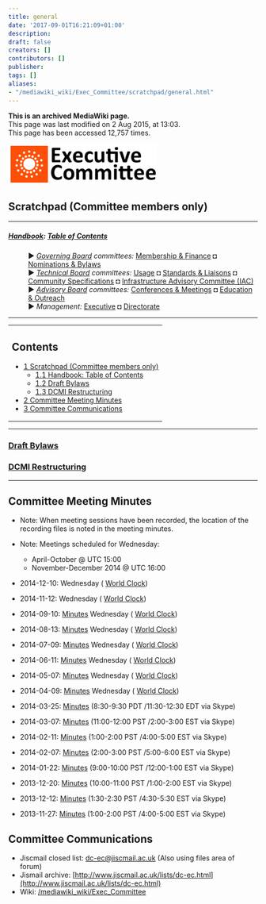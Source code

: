 ```yaml
---
title: general
date: '2017-09-01T16:21:09+01:00'
description: 
draft: false
creators: []
contributors: []
publisher: 
tags: []
aliases:
- "/mediawiki_wiki/Exec_Committee/scratchpad/general.html"
---
```


 **This is an archived MediaWiki page.**  
This page was last modified on 2 Aug 2015, at 13:03.  
This page has been accessed 12,757 times.

[<img alt="Executive Committee logo" src="/mediawiki_wiki/images/EC_logo.png" width="300" height="82">](/mediawiki_wiki/images/EC_logo.png "Executive Committee logo")

## Scratchpad (Committee members only) 

* * *

##### [Handbook](/mediawiki_wiki/DCMI_Handbook "DCMI Handbook"): [Table of Contents](/mediawiki_wiki/DCMI_Handbook/ "DCMI Handbook") 
<dl>
<dd> ► <i><a href="/mediawiki_wiki/DCMI_Governing_Board.md" title="DCMI Governing Board">Governing Board</a> committees:</i> <a href="/mediawiki_wiki/DCMI_Governing_Board/finance.md" title="DCMI Governing Board/finance">Membership &amp; Finance</a> ◘ <a href="/mediawiki_wiki/DCMI_Governing_Board/nominations.md" title="DCMI Governing Board/nominations">Nominations &amp; Bylaws</a> 
</dd>
<dd> ► <i><a href="/mediawiki_wiki/DCMI_Technical_Board.md" title="DCMI Technical Board">Technical Board</a> committees:</i> <a href="/mediawiki_wiki/DCMI_Technical_Board/usage.md" title="DCMI Technical Board/usage">Usage</a> ◘ <a href="/mediawiki_wiki/DCMI_Technical_Board/standards.md" title="DCMI Technical Board/standards">Standards &amp; Liaisons</a> ◘ <a href="/mediawiki_wiki/DCMI_Technical_Board/specifications.md" title="DCMI Technical Board/specifications">Community Specifications</a> ◘ <a href="/mediawiki_wiki/DCMI_Technical_Board/infrastructure.md" title="DCMI Technical Board/infrastructure">Infrastructure Advisory Committee (IAC)</a>
</dd>
<dd> ► <i><a href="/mediawiki_wiki/DCMI_Advisory_Board.md" title="DCMI Advisory Board">Advisory Board</a> committees:</i> <a href="/mediawiki_wiki/DCMI_Advisory_Board/meetings.md" title="DCMI Advisory Board/meetings">Conferences &amp; Meetings</a> ◘ <a href="/mediawiki_wiki/DCMI_Advisory_Board/documentation.md" title="DCMI Advisory Board/documentation">Education &amp; Outreach</a>
</dd>
<dd> ► <i>Management:</i> <a href="/mediawiki_wiki/Exec_Committee.md" title="Exec Committee">Executive</a> ◘ <a href="/mediawiki_wiki/Exec_Committee/directorate.md" title="Exec Committee/directorate">Directorate</a>
</dd>
</dl>

* * *

<table id="toc" class="toc">
  <tr>
    <td>
      <div id="toctitle">
        <h2>Contents</h2>
      </div>
      <ul>
        <li class="toclevel-1 tocsection-1">
          <a href="#Scratchpad_.28Committee_members_only.29"><span class="tocnumber">1</span> <span class="toctext">Scratchpad (Committee members only)</span></a>
          <ul>
            <li class="toclevel-2"><a href="#Handbook:_Table_of_Contents"><span class="tocnumber">1.1</span> <span class="toctext">Handbook: Table of Contents</span></a></li>
            <li class="toclevel-2 tocsection-2"><a href="#Draft_Bylaws"><span class="tocnumber">1.2</span> <span class="toctext">Draft Bylaws</span></a></li>
            <li class="toclevel-2 tocsection-3"><a href="#DCMI_Restructuring"><span class="tocnumber">1.3</span> <span class="toctext">DCMI Restructuring</span></a></li>
          </ul>
        </li>
        <li class="toclevel-1 tocsection-4"><a href="#Committee_Meeting_Minutes"><span class="tocnumber">2</span> <span class="toctext">Committee Meeting Minutes</span></a></li>
        <li class="toclevel-1 tocsection-5"><a href="#Committee_Communications"><span class="tocnumber">3</span> <span class="toctext">Committee Communications</span></a></li>
      </ul>
    </td>
  </tr>
</table>


* * *

### [Draft Bylaws](/mediawiki_wiki/DCMI_Handbook/bylaws "DCMI Handbook/bylaws") 

### [DCMI Restructuring](/mediawiki_wiki/Exec_Committee/scratchpad/general/restructuring "Exec Committee/scratchpad/general/restructuring") 

* * *

## Committee Meeting Minutes 

- Note: When meeting sessions have been recorded, the location of the recording files is noted in the meeting minutes.
- Note: Meetings scheduled for Wednesday:
  - April-October @ UTC 15:00
  - November-December 2014 @ UTC 16:00

- 2014-12-10: Wednesday ( [World Clock](http://bit.ly/1drxMrV))
- 2014-11-12: Wednesday ( [World Clock](http://bit.ly/1dNJrw1))
- 2014-09-10: [Minutes](/mediawiki_wiki/Exec_Committee/2014-09-10 "Exec Committee/2014-09-10") Wednesday ( [World Clock](http://bit.ly/OUPpoO))
- 2014-08-13: [Minutes](/mediawiki_wiki/Exec_Committee/2014-08-13 "Exec Committee/2014-08-13") Wednesday ( [World Clock](http://bit.ly/1hYgpvU))
- 2014-07-09: [Minutes](/mediawiki_wiki/Exec_Committee/2014-07-09 "Exec Committee/2014-07-09") Wednesday ( [World Clock](http://bit.ly/1hYghwz))
- 2014-06-11: [Minutes](/mediawiki_wiki/Exec_Committee/2014-06-11 "Exec Committee/2014-06-11") Wednesday ( [World Clock](http://bit.ly/1gChxZt))
- 2014-05-07: [Minutes](/mediawiki_wiki/Exec_Committee/2014-05-07 "Exec Committee/2014-05-07") Wednesday ( [World Clock](http://bit.ly/P6sOWh))
- 2014-04-09: [Minutes](/mediawiki_wiki/Exec_Committee/2014-04-09 "Exec Committee/2014-04-09") Wednesday ( [World Clock](http://bit.ly/1hsiD5l))
- 2014-03-25: [Minutes](/mediawiki_wiki/Exec_Committee/2014-03-25 "Exec Committee/2014-03-25") (8:30-9:30 PDT /11:30-12:30 EDT via Skype)
- 2014-03-07: [Minutes](/mediawiki_wiki/Exec_Committee/2014-03-07 "Exec Committee/2014-03-07") (11:00-12:00 PST /2:00-3:00 EST via Skype)
- 2014-02-11: [Minutes](/mediawiki_wiki/Exec_Committee/2014-02-11 "Exec Committee/2014-02-11") (1:00-2:00 PST /4:00-5:00 EST via Skype)
- 2014-02-07: [Minutes](/mediawiki_wiki/Exec_Committee/2014-02-07 "Exec Committee/2014-02-07") (2:00-3:00 PST /5:00-6:00 EST via Skype)
- 2014-01-22: [Minutes](/mediawiki_wiki/Exec_Committee/2014-01-22 "Exec Committee/2014-01-22") (9:00-10:00 PST /12:00-1:00 EST via Skype)
- 2013-12-20: [Minutes](/mediawiki_wiki/Exec_Committee/2013-12-20 "Exec Committee/2013-12-20") (10:00-11:00 PST /1:00-2:00 EST via Skype)
- 2013-12-12: [Minutes](/mediawiki_wiki/Exec_Committee/2013-12-12 "Exec Committee/2013-12-12") (1:30-2:30 PST /4:30-5:30 EST via Skype) 
- 2013-11-27: [Minutes](/mediawiki_wiki/Exec_Committee/2013-11-27 "Exec Committee/2013-11-27") (1:00-2:00 PST /4:00-5:00 EST via Skype)

## Committee Communications 

- Jiscmail closed list: [dc-ec@jiscmail.ac.uk](mailto:dc-ec@jiscmail.ac.uk) (Also using files area of forum)
- Jismail archive: [http://www.jiscmail.ac.uk/lists/dc-ec.html](http://www.jiscmail.ac.uk/lists/dc-ec.html)
- Wiki: [/mediawiki_wiki/Exec\_Committee](/mediawiki_wiki/Exec_Committee)

